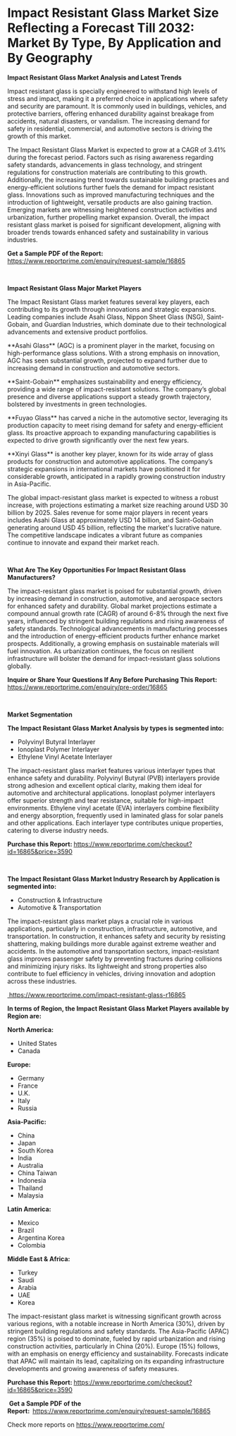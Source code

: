 <p><h1>Impact Resistant Glass Market Size Reflecting a Forecast Till 2032: Market By Type, By Application and By Geography</h1></p><p><strong>Impact Resistant Glass Market Analysis and Latest Trends</strong></p>
<p><p>Impact resistant glass is specially engineered to withstand high levels of stress and impact, making it a preferred choice in applications where safety and security are paramount. It is commonly used in buildings, vehicles, and protective barriers, offering enhanced durability against breakage from accidents, natural disasters, or vandalism. The increasing demand for safety in residential, commercial, and automotive sectors is driving the growth of this market.</p><p>The Impact Resistant Glass Market is expected to grow at a CAGR of 3.41% during the forecast period. Factors such as rising awareness regarding safety standards, advancements in glass technology, and stringent regulations for construction materials are contributing to this growth. Additionally, the increasing trend towards sustainable building practices and energy-efficient solutions further fuels the demand for impact resistant glass. Innovations such as improved manufacturing techniques and the introduction of lightweight, versatile products are also gaining traction. Emerging markets are witnessing heightened construction activities and urbanization, further propelling market expansion. Overall, the impact resistant glass market is poised for significant development, aligning with broader trends towards enhanced safety and sustainability in various industries.</p></p>
<p><strong>Get a Sample PDF of the Report:&nbsp;</strong> <a href="https://www.reportprime.com/enquiry/request-sample/16865?utm_campaign=3385&utm_medium=2&utm_source=Github&utm_content=ia&utm_term=18032025&utm_id=impact-resistant-glass">https://www.reportprime.com/enquiry/request-sample/16865</a></p>
<p>&nbsp;</p>
<p><strong>Impact Resistant Glass Major Market Players</strong></p>
<p><p>The Impact Resistant Glass market features several key players, each contributing to its growth through innovations and strategic expansions. Leading companies include Asahi Glass, Nippon Sheet Glass (NSG), Saint-Gobain, and Guardian Industries, which dominate due to their technological advancements and extensive product portfolios.</p><p>**Asahi Glass** (AGC) is a prominent player in the market, focusing on high-performance glass solutions. With a strong emphasis on innovation, AGC has seen substantial growth, projected to expand further due to increasing demand in construction and automotive sectors. </p><p>**Saint-Gobain** emphasizes sustainability and energy efficiency, providing a wide range of impact-resistant solutions. The company’s global presence and diverse applications support a steady growth trajectory, bolstered by investments in green technologies.</p><p>**Fuyao Glass** has carved a niche in the automotive sector, leveraging its production capacity to meet rising demand for safety and energy-efficient glass. Its proactive approach to expanding manufacturing capabilities is expected to drive growth significantly over the next few years.</p><p>**Xinyi Glass** is another key player, known for its wide array of glass products for construction and automotive applications. The company’s strategic expansions in international markets have positioned it for considerable growth, anticipated in a rapidly growing construction industry in Asia-Pacific.</p><p>The global impact-resistant glass market is expected to witness a robust increase, with projections estimating a market size reaching around USD 30 billion by 2025. Sales revenue for some major players in recent years includes Asahi Glass at approximately USD 14 billion, and Saint-Gobain generating around USD 45 billion, reflecting the market's lucrative nature. The competitive landscape indicates a vibrant future as companies continue to innovate and expand their market reach.</p></p>
<p>&nbsp;</p>
<p><strong>What Are The Key Opportunities For Impact Resistant Glass Manufacturers?</strong></p>
<p><p>The impact-resistant glass market is poised for substantial growth, driven by increasing demand in construction, automotive, and aerospace sectors for enhanced safety and durability. Global market projections estimate a compound annual growth rate (CAGR) of around 6-8% through the next five years, influenced by stringent building regulations and rising awareness of safety standards. Technological advancements in manufacturing processes and the introduction of energy-efficient products further enhance market prospects. Additionally, a growing emphasis on sustainable materials will fuel innovation. As urbanization continues, the focus on resilient infrastructure will bolster the demand for impact-resistant glass solutions globally.</p></p>
<p><strong>Inquire or Share Your Questions If Any Before Purchasing This Report:</strong> <a href="https://www.reportprime.com/enquiry/pre-order/16865?utm_campaign=3385&utm_medium=2&utm_source=Github&utm_content=ia&utm_term=18032025&utm_id=impact-resistant-glass">https://www.reportprime.com/enquiry/pre-order/16865</a></p>
<p>&nbsp;</p>
<p><strong>Market Segmentation</strong></p>
<p><strong>The Impact Resistant Glass Market Analysis by types is segmented into:</strong></p>
<p><ul><li>Polyvinyl Butyral Interlayer</li><li>Ionoplast Polymer Interlayer</li><li>Ethylene Vinyl Acetate Interlayer</li></ul></p>
<p><p>The impact-resistant glass market features various interlayer types that enhance safety and durability. Polyvinyl Butyral (PVB) interlayers provide strong adhesion and excellent optical clarity, making them ideal for automotive and architectural applications. Ionoplast polymer interlayers offer superior strength and tear resistance, suitable for high-impact environments. Ethylene vinyl acetate (EVA) interlayers combine flexibility and energy absorption, frequently used in laminated glass for solar panels and other applications. Each interlayer type contributes unique properties, catering to diverse industry needs.</p></p>
<p><strong>Purchase this Report:&nbsp;</strong><a href="https://www.reportprime.com/checkout?id=16865&price=3590&utm_campaign=3385&utm_medium=2&utm_source=Github&utm_content=ia&utm_term=18032025&utm_id=impact-resistant-glass">https://www.reportprime.com/checkout?id=16865&price=3590</a></p>
<p>&nbsp;</p>
<p><strong>The Impact Resistant Glass Market Industry Research by Application is segmented into:</strong></p>
<p><ul><li>Construction & Infrastructure</li><li>Automotive & Transportation</li></ul></p>
<p><p>The impact-resistant glass market plays a crucial role in various applications, particularly in construction, infrastructure, automotive, and transportation. In construction, it enhances safety and security by resisting shattering, making buildings more durable against extreme weather and accidents. In the automotive and transportation sectors, impact-resistant glass improves passenger safety by preventing fractures during collisions and minimizing injury risks. Its lightweight and strong properties also contribute to fuel efficiency in vehicles, driving innovation and adoption across these industries.</p></p>
<p><a href="https://www.reportprime.com/impact-resistant-glass-r16865?utm_campaign=3385&utm_medium=2&utm_source=Github&utm_content=ia&utm_term=18032025&utm_id=impact-resistant-glass">&nbsp;https://www.reportprime.com/impact-resistant-glass-r16865</a></p>
<p><strong>In terms of Region, the Impact Resistant Glass Market Players available by Region are:</strong></p>
<p>
    <p> <strong> North America: </strong>
        <ul>
            <li>United States</li>
            <li>Canada</li>
        </ul>
        </p> 
    <p> <strong> Europe: </strong>
        <ul>
            <li>Germany</li>
            <li>France</li>
            <li>U.K.</li>
            <li>Italy</li>
            <li>Russia</li>
        </ul>
        </p> 
    <p> <strong> Asia-Pacific: </strong>
        <ul>
            <li>China</li>
            <li>Japan</li>
            <li>South Korea</li>
            <li>India</li>
            <li>Australia</li>
            <li>China Taiwan</li>
            <li>Indonesia</li>
            <li>Thailand</li>
            <li>Malaysia</li>
        </ul>
        </p> 
    <p> <strong> Latin America: </strong>
        <ul>
            <li>Mexico</li>
            <li>Brazil</li>
            <li>Argentina Korea</li>
            <li>Colombia</li>
        </ul>
        </p> 
    <p> <strong> Middle East & Africa: </strong>
        <ul>
            <li>Turkey</li>
            <li>Saudi</li>
            <li>Arabia</li>
            <li>UAE</li>
            <li>Korea</li>
        </ul>
    </p>
    </p>
<p><p>The impact-resistant glass market is witnessing significant growth across various regions, with a notable increase in North America (30%), driven by stringent building regulations and safety standards. The Asia-Pacific (APAC) region (35%) is poised to dominate, fueled by rapid urbanization and rising construction activities, particularly in China (20%). Europe (15%) follows, with an emphasis on energy efficiency and sustainability. Forecasts indicate that APAC will maintain its lead, capitalizing on its expanding infrastructure developments and growing awareness of safety measures.</p></p>
<p><strong>Purchase this Report: </strong><a href="https://www.reportprime.com/checkout?id=16865&price=3590&utm_campaign=3385&utm_medium=2&utm_source=Github&utm_content=ia&utm_term=18032025&utm_id=impact-resistant-glass">https://www.reportprime.com/checkout?id=16865&price=3590</a></p>
<p>&nbsp;<strong>Get a Sample PDF of the Report:&nbsp;&nbsp;</strong><a href="https://www.reportprime.com/enquiry/request-sample/16865?utm_campaign=3385&utm_medium=2&utm_source=Github&utm_content=ia&utm_term=18032025&utm_id=impact-resistant-glass">https://www.reportprime.com/enquiry/request-sample/16865</a></p>
<p><strong></strong></p>
<p>Check more reports on <a href="https://www.reportprime.com/?utm_campaign=3385&utm_medium=2&utm_source=Github&utm_content=ia&utm_term=18032025&utm_id=impact-resistant-glass">https://www.reportprime.com/</a></p>